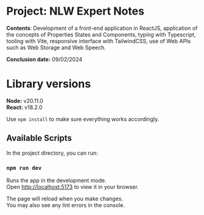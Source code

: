# Project: NLW Expert Notes

**Contents**: Development of a front-end application in ReactJS, application of the concepts of Properties States and Components, typing with Typescript, tooling with Vite, responsive interface with TailwindCSS, use of Web APIs such as Web Storage and Web Speech.
 
 **Conclusion date:** 09/02/2024

# Library versions
 **Node:** v20.11.0 \
 **React:** v18.2.0

 Use `npm install` to make sure everything works accordingly.

## Available Scripts

In the project directory, you can run:

### `npm run dev`

Runs the app in the development mode.\
Open [http://localhost:5173](http://localhost:5173) to view it in your browser.

The page will reload when you make changes.\
You may also see any lint errors in the console.
